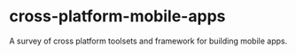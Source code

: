 cross-platform-mobile-apps
==========================

A survey of cross platform toolsets and framework for building mobile apps.